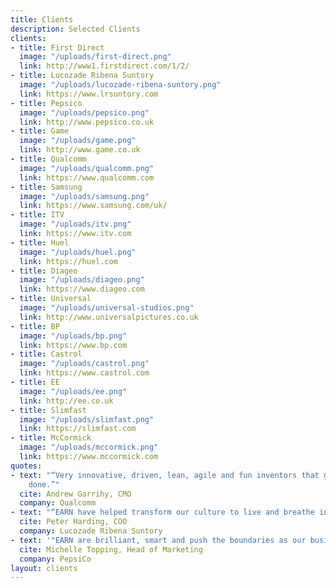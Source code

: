```yaml
---
title: Clients
description: Selected Clients
clients:
- title: First Direct
  image: "/uploads/first-direct.png"
  link: http://www1.firstdirect.com/1/2/
- title: Lucozade Ribena Suntory
  image: "/uploads/lucozade-ribena-suntory.png"
  link: https://www.lrsuntory.com
- title: Pepsico
  image: "/uploads/pepsico.png"
  link: http://www.pepsico.co.uk
- title: Game
  image: "/uploads/game.png"
  link: http://www.game.co.uk
- title: Qualcomm
  image: "/uploads/qualcomm.png"
  link: https://www.qualcomm.com
- title: Samsung
  image: "/uploads/samsung.png"
  link: https://www.samsung.com/uk/
- title: ITV
  image: "/uploads/itv.png"
  link: https://www.itv.com
- title: Huel
  image: "/uploads/huel.png"
  link: https://huel.com
- title: Diageo
  image: "/uploads/diageo.png"
  link: https://www.diageo.com
- title: Universal
  image: "/uploads/universal-studios.png"
  link: http://www.universalpictures.co.uk
- title: BP
  image: "/uploads/bp.png"
  link: https://www.bp.com
- title: Castrol
  image: "/uploads/castrol.png"
  link: https://www.castrol.com
- title: EE
  image: "/uploads/ee.png"
  link: http://ee.co.uk
- title: Slimfast
  image: "/uploads/slimfast.png"
  link: https://slimfast.com
- title: McCormick
  image: "/uploads/mccormick.png"
  link: https://www.mccormick.com
quotes:
- text: "“Very innovative, driven, lean, agile and fun inventors that get the job
    done.”"
  cite: Andrew Garrihy, CMO
  company: Qualcomm
- text: "“EARN have helped transform our culture to live and breathe innovative thinking”"
  cite: Peter Harding, COO
  company: Lucozade Ribena Suntory
- text: '"EARN are brilliant, smart and push the boundaries as our business partners."'
  cite: Michelle Topping, Head of Marketing
  company: PepsiCo
layout: clients
---
```


